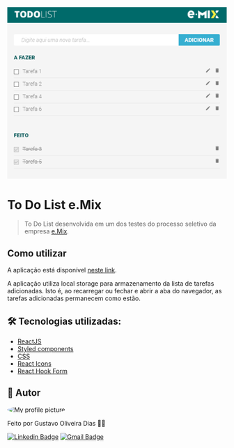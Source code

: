<img src="capa.png" />

# To Do List e.Mix
> To Do List desenvolvida em um dos testes do processo seletivo da empresa [e.Mix](https://emix.com.br).

## Como utilizar

A aplicação está disponível [neste link](https://gustavogod.github.io/todolist-emix/).

A aplicação utiliza local storage para armazenamento da lista de tarefas adicionadas. Isto é, ao recarregar ou fechar e abrir a aba do navegador, as tarefas adicionadas permanecem como estão.

## 🛠 Tecnologias utilizadas:

- [ReactJS](https://reactjs.org)
- [Styled components](https://styled-components.com)
- [CSS](https://www.w3.org/TR/CSS/#css)
- [React Icons](https://react-icons.github.io/react-icons/)
- [React Hook Form](https://react-hook-form.com)

## 🧔 Autor
 <img style="border-radius: 100%;" src="https://avatars.githubusercontent.com/u/13698021?v=4" width="100px;" alt="My profile picture"/>

Feito por Gustavo Oliveira Dias 👋🏽

[![Linkedin Badge](https://img.shields.io/badge/-Gustavo-blue?style=flat-square&logo=Linkedin&logoColor=white&link=https://www.linkedin.com/in/gustavo-dias-22117012b/)](https://www.linkedin.com/in/tgmarinho/) 
[![Gmail Badge](https://img.shields.io/badge/-gustavodias.god@gmail.com-c14438?style=flat-square&logo=Gmail&logoColor=white&link=mailto:gustavodias.god@gmail.com)](mailto:gustavodias.god@gmail.com)

